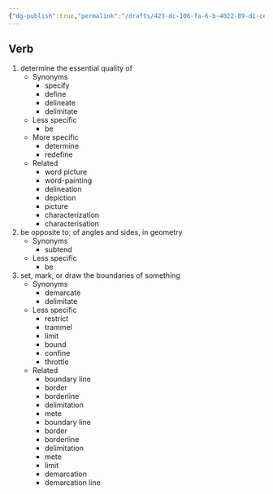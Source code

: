 ```yaml
---
{"dg-publish":true,"permalink":"/drafts/423-dc-106-fa-6-b-4022-89-d1-ceb-20224-e054/","dgHomeLink":true,"dgPassFrontmatter":false}
---
```




## Verb

1. determine the essential quality of
	- Synonyms
		- specify
		- define
		- delineate
		- delimitate
	- Less specific
		- be
	- More specific
		- determine
		- redefine
	- Related
		- word picture
		- word-painting
		- delineation
		- depiction
		- picture
		- characterization
		- characterisation
2. be opposite to; of angles and sides, in geometry
	- Synonyms
		- subtend
	- Less specific
		- be
3. set, mark, or draw the boundaries of something
	- Synonyms
		- demarcate
		- delimitate
	- Less specific
		- restrict
		- trammel
		- limit
		- bound
		- confine
		- throttle
	- Related
		- boundary line
		- border
		- borderline
		- delimitation
		- mete
		- boundary line
		- border
		- borderline
		- delimitation
		- mete
		- limit
		- demarcation
		- demarcation line

